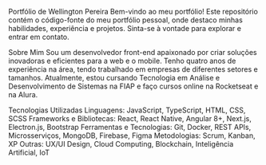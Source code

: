 Portfólio de Wellington Pereira
Bem-vindo ao meu portfólio! Este repositório contém o código-fonte do meu portfólio pessoal, onde destaco minhas habilidades, experiência e projetos. Sinta-se à vontade para explorar e entrar em contato.

Sobre Mim
Sou um desenvolvedor front-end apaixonado por criar soluções inovadoras e eficientes para a web e o mobile. Tenho quatro anos de experiência na área, tendo trabalhado em empresas de diferentes setores e tamanhos. Atualmente, estou cursando Tecnologia em Análise e Desenvolvimento de Sistemas na FIAP e faço cursos online na Rocketseat e na Alura.

Tecnologias Utilizadas
Linguagens: JavaScript, TypeScript, HTML, CSS, SCSS
Frameworks e Bibliotecas: React, React Native, Angular 8+, Next.js, Electron.js, Bootstrap
Ferramentas e Tecnologias: Git, Docker, REST APIs, Microsserviços, MongoDB, Firebase, Figma
Metodologias: Scrum, Kanban, XP
Outras: UX/UI Design, Cloud Computing, Blockchain, Inteligência Artificial, IoT

